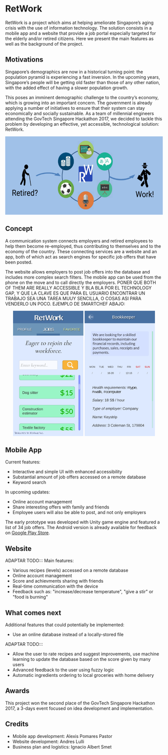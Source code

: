# RetWork

RetWork is a project which aims at helping ameliorate Singapore’s aging crisis with the use of information technology. The solution consists in a mobile app and a website that provide a job portal especially targeted for the elderly and/or retired citizens. Here we present the main features as well as the background of the project.

## Motivations

Singapore’s demographics are now in a historical turning point: the population pyramid is experiencing a fast inversion. In the upcoming years, Singapore’s people will be getting old faster than those of any other nation, with the added effect of having a slower population growth.

This poses an imminent demographic challenge to the country’s economy, which is growing into an important concern. The government is already applying a number of initiatives to ensure that their system can stay economically and socially sustainable. As a team of millennial engineers attending the GovTech Singapore Hackathon 2017, we decided to tackle this problem by developing an effective, yet accessible, technological solution: RetWork.

<p align="center">
	<img src="doc/Technical_slide_cut.png" height="250">
</p>

## Concept

A communication system connects employers and retired employees to help them become re-employed, thus contributing to themselves and to the economy of the country. These connecting services are a website and an app, both of which act as search engines for specific job offers that have been posted.

The website allows employers to post job offers into the database and includes more complex search filters. The mobile app can be used from the phone on the move and to call directly the employers. PONER QUE BOTH OF THEM ARE REALLY ACCESSIBLE Y BLA BLA POR EL TECHNOLOGY GAP, Y QUE LA CLAVE ES QUE PARA EL USUARIO ENCONTRAR UN TRABAJO SEA UNA TAREA MUUY SENCILLA, O COSAS ASI PARA VENDERLO UN POCO. EJEMPLO DE SMARTCHEF ABAJO:

<p align="center">
	<img src="doc/App_1.png" height="400">
	<img src="doc/App_2.png" height="400">
</p>

## Mobile App

Current features:
* Interactive and simple UI with enhanced accessibility
* Substantial amount of job offers accessed on a remote database
* Keyword search

In upcoming updates:
* Online account management
* Share interesting offers with family and friends
* Employee users will also be able to post, and not only employers

The early prototype was developed with Unity game engine and featured a list of 34 job offers. The Android version is already available for feedback on [Google Play Store](https://play.google.com/store/apps/details?id=com.SevaneGames.RetWork).

## Website

ADAPTAR TODO:::
Main features:
* Various recipes (levels) accessed on a remote database
* Online account management
* Score and achievments sharing with friends
* Real-time communication with the device
* Feedback such as: "increase/decrease temperature", "give a stir" or "food is burning"

## What comes next

Additional features that could potentially be implemented:
* Use an online database instead of a locally-stored file

ADAPTAR TODO:::
* Allow the user to rate recipes and suggest improvements, use machine learning to update the database based on the score given by many users
* Advanced feedback to the user using fuzzy logic
* Automatic ingredients ordering to local groceries with home delivery

## Awards

This project won the second place of the GovTech Singapore Hackathon 2017, a 3-days event focused on idea development and implementation.

## Credits

* Mobile app development: Alexis Pomares Pastor
* Website development: Andres Lulli
* Business plan and logistics: Ignacio Albert Smet
